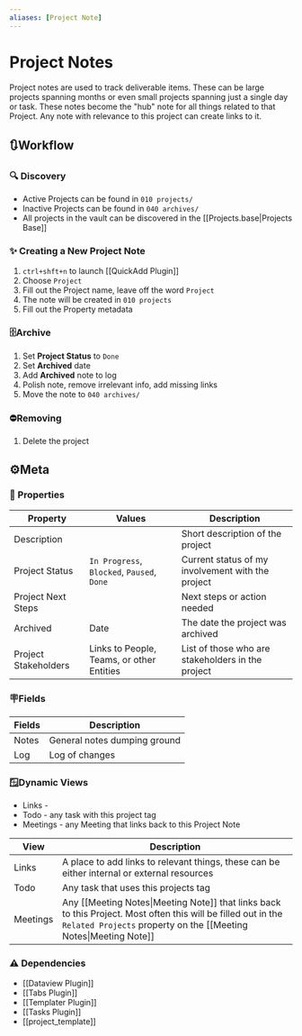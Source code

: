 ```yaml
---
aliases: [Project Note]
---
```

# Project Notes

Project notes are used to track deliverable items. These can be large projects spanning months or even small projects spanning just a single day or task. These notes become the "hub" note for all things related to that Project. Any note with relevance to this project can create links to it.

## 🔃Workflow

### 🔍 Discovery

- Active Projects can be found in `010 projects/`
- Inactive Projects can be found in `040 archives/`
- All projects in the vault can be discovered in the [[Projects.base|Projects Base]]

### ✨ Creating a New Project Note

1. `ctrl+shft+n` to launch [[QuickAdd Plugin]]
2. Choose `Project`
3. Fill out the Project name, leave off the word `Project`
4. The note will be created in `010 projects`
5. Fill out the Property metadata

### 🗄️Archive

1. Set **Project Status** to `Done`
2. Set **Archived** date
3. Add **Archived** note to log
4. Polish note, remove irrelevant info, add missing links
5. Move the note to `040 archives/`

### ⛔Removing

1. Delete the project

## ⚙️Meta

### 🔩 Properties

| Property             | Values                                     | Description                                       |
| -------------------- | ------------------------------------------ | ------------------------------------------------- |
| Description          |                                            | Short description of the project                  |
| Project Status       | `In Progress`, `Blocked`, `Paused`, `Done` | Current status of my involvement with the project |
| Project Next Steps   |                                            | Next steps or action needed                       |
| Archived             | Date                                       | The date the project was archived                 |
| Project Stakeholders | Links to People, Teams, or other Entities  | List of those who are stakeholders in the project |

### 🪧Fields

| Fields | Description                  |
| ------ | ---------------------------- |
| Notes  | General notes dumping ground |
| Log    | Log of changes               |

### 🪟Dynamic Views

- Links - 
- Todo - any task with this project tag
- Meetings - any Meeting that links back to this Project Note

| View     | Description                                                                                                                                                                        |
| -------- | ---------------------------------------------------------------------------------------------------------------------------------------------------------------------------------- |
| Links    | A place to add links to relevant things, these can be either internal or external resources                                                                                        |
| Todo     | Any task that uses this projects tag                                                                                                                                               |
| Meetings | Any [[Meeting Notes\|Meeting Note]] that links back to this Project.  Most often this will be filled out in the `Related Projects` property on the [[Meeting Notes\|Meeting Note]] |

### ⚠️ Dependencies

- [[Dataview Plugin]]
- [[Tabs Plugin]]
- [[Templater Plugin]]
- [[Tasks Plugin]]
- [[project_template]]
